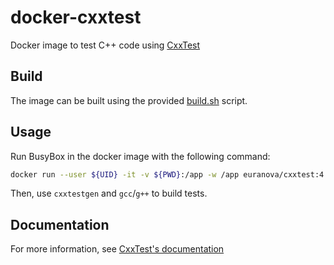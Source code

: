 # docker-cxxtest

Docker image to test C++ code using [CxxTest](http://cxxtest.com)

## Build

The image can be built using the provided [build.sh](build.sh) script.

## Usage

Run BusyBox in the docker image with the following command:

```sh
docker run --user ${UID} -it -v ${PWD}:/app -w /app euranova/cxxtest:4.4
```

Then, use `cxxtestgen` and `gcc`/`g++` to build tests.

## Documentation

For more information, see [CxxTest's documentation](http://cxxtest.com/guide.html#_a_first_example)
